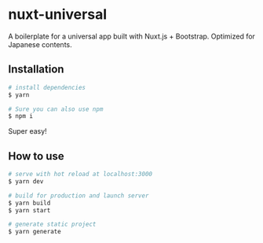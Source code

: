 # nuxt-universal

A boilerplate for a universal app built with Nuxt.js + Bootstrap.
Optimized for Japanese contents.

## Installation

``` bash
# install dependencies
$ yarn

# Sure you can also use npm
$ npm i
```

Super easy!

## How to use

``` bash
# serve with hot reload at localhost:3000
$ yarn dev

# build for production and launch server
$ yarn build
$ yarn start

# generate static project
$ yarn generate
```
